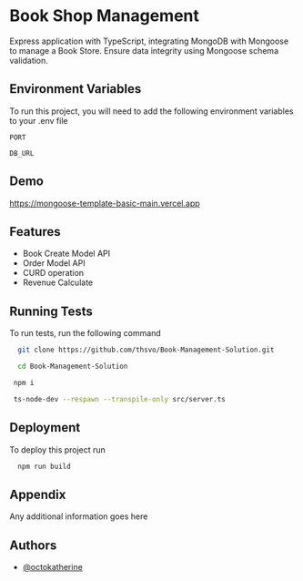 
# Book Shop Management

Express application with TypeScript, integrating MongoDB with Mongoose to manage a Book Store. Ensure data integrity using Mongoose schema validation.



## Environment Variables

To run this project, you will need to add the following environment variables to your .env file

`PORT`

`DB_URL`


## Demo

https://mongoose-template-basic-main.vercel.app


## Features

- Book Create Model API
- Order Model API
- CURD operation
- Revenue Calculate


## Running Tests

To run tests, run the following command

```bash
  git clone https://github.com/thsvo/Book-Management-Solution.git
```

```bash
  cd Book-Management-Solution
```

```bash
 npm i  
```

```bash
 ts-node-dev --respawn --transpile-only src/server.ts
```
## Deployment

To deploy this project run

```bash
  npm run build
```


## Appendix

Any additional information goes here


## Authors

- [@octokatherine](https://github.com/thsvo)


